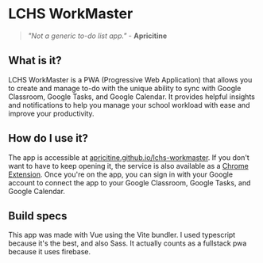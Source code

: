 # LCHS WorkMaster
> *"Not a generic to-do list app."* - **Apricitine**

## What is it?
LCHS WorkMaster is a PWA (Progressive Web Application) that allows you to create and manage to-do with the unique ability to sync with Google Classroom, Google Tasks, and Google Calendar. It provides helpful insights and notifications to help you manage your school workload with ease and improve your productivity. 
## How do I use it?
The app is accessible at [apricitine.github.io/lchs-workmaster](https://apricitine.github.io/lchs-workmaster). If you don't want to have to keep opening it, the service is also available as a [Chrome Extension](). Once you're on the app, you can sign in with your Google account to connect the app to your Google Classroom, Google Tasks, and Google Calendar.
## Build specs
This app was made with Vue using the Vite bundler. I used typescript because it's the best, and also Sass. It actually counts as a fullstack pwa because it uses firebase.